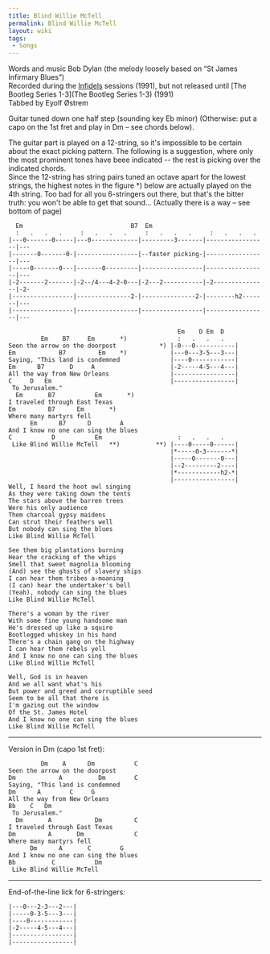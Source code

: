 ```yaml
---
title: Blind Willie McTell
permalink: Blind Willie McTell
layout: wiki
tags:
 - Songs
---
```


Words and music Bob Dylan (the melody loosely based on “St James
Infirmary Blues”)  
Recorded during the [Infidels](Infidels) sessions (1991), but
not released until [The Bootleg Series
1-3](The Bootleg Series 1-3) (1991)  
Tabbed by Eyolf Østrem

Guitar tuned down one half step (sounding key Eb minor) (Otherwise: put
a capo on the 1st fret and play in Dm – see chords below).

The guitar part is played on a 12-string, so it's impossible to be
certain about the exact picking pattern. The following is a suggestion,
where only the most prominent tones have beee indicated -- the rest is
picking over the indicated chords.  
Since the 12-string has string pairs tuned an octave apart for the
lowest strings, the highest notes in the figure \*) below are actually
played on the 4th string. Too bad for all you 6-stringers out there, but
that's the bitter truth: you won't be able to get that sound...
(Actually there is a way – see bottom of page)

      Em                              B7  Em
      :   .   .   .     :   .   .   .     :   .   .   .     :   .   .   .
    |---0-------0-----|---0-------------|---------3-------|-----------------|---
    |-------0-------0-|-----------------|--faster picking-|-----------------|---
    |-----0-------0---|-------0---------|-----------------|-----------------|---
    |-2-------2-------|-2--/4---4-2-0---|-2---2-----------|-2---------------|-2-
    |-----------------|---------------2-|---------------2-|--------h2-------|---
    |-----------------|-----------------|-----------------|-----------------|---

                                                   Em    D Em  D
             Em    B7     Em       *)              :   .   .   .
    Seen the arrow on the doorpost            *) |-0---0-----------|
    Em            B7         Em    *)            |---0---3-5---3---|
    Saying, "This land is condemned              |----0------------|
    Em      B7       D     A                     |-2-----4-5---4---|
    All the way from New Orleans                 |-----------------|
    C     D   Em                                 |-----------------|
     To Jerusalem."
      Em       B7           Em       *)
    I traveled through East Texas
    Em         B7      Em       *)
    Where many martyrs fell
          Em      B7      D        A
    And I know no one can sing the blues
    C           D           Em                     :   .   .   .
     Like Blind Willie McTell   **)          **) |----0-----0------|
                                                 |*-----0-3-------*|
                                                 |-----0-------0---|
                                                 |--2---------2----|
                                                 |*------------h2-*|
                                                 |-----------------|
    Well, I heard the hoot owl singing
    As they were taking down the tents
    The stars above the barren trees
    Were his only audience
    Them charcoal gypsy maidens
    Can strut their feathers well
    But nobody can sing the blues
    Like Blind Willie McTell

    See them big plantations burning
    Hear the cracking of the whips
    Smell that sweet magnolia blooming
    (And) see the ghosts of slavery ships
    I can hear them tribes a-moaning
    (I can) hear the undertaker's bell
    (Yeah), nobody can sing the blues
    Like Blind Willie McTell

    There's a woman by the river
    With some fine young handsome man
    He's dressed up like a squire
    Bootlegged whiskey in his hand
    There's a chain gang on the highway
    I can hear them rebels yell
    And I know no one can sing the blues
    Like Blind Willie McTell

    Well, God is in heaven
    And we all want what's his
    But power and greed and corruptible seed
    Seem to be all that there is
    I'm gazing out the window
    Of the St. James Hotel
    And I know no one can sing the blues
    Like Blind Willie McTell

* * * * *

Version in Dm (capo 1st fret):

             Dm    A      Dm           C
    Seen the arrow on the doorpost
    Dm            A          Dm        C
    Saying, "This land is condemned
    Dm      A        C     G
    All the way from New Orleans
    Bb    C   Dm
     To Jerusalem."
      Dm       A            Dm         C
    I traveled through East Texas
    Dm         A       Dm              C
    Where many martyrs fell
          Dm      A       C        G
    And I know no one can sing the blues
    Bb          C           Dm
     Like Blind Willie McTell

* * * * *

End-of-the-line lick for 6-stringers:

    |---0---2-3---2---|
    |-----0-3-5---3---|
    |----0------------|
    |-2-----4-5---4---|
    |-----------------|
    |-----------------|
